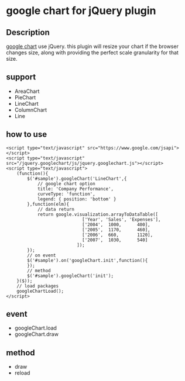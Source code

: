 
# google chart for jQuery plugin

## Description
[google chart](https://developers.google.com/chart/) use jQuery.
this plugin will resize your chart if the browser changes size, along with providing the perfect scale granularity for that size.

## support
* AreaChart
* PieChart
* LineChart
* ColumnChart
* Line

## how to use
```
<script type="text/javascript" src="https://www.google.com/jsapi"></script>
<script type="text/javascript" src="/jquery.googlechart/js/jquery.googlechart.js"></script>
<script type="text/javascript">
    (function(){
        $('#sample').googleChart('LineChart',{
            // google chart option
            title: 'Company Performance',
            curveType: 'function',
            legend: { position: 'bottom' }
        },function(elm){
            // data return 
            return google.visualization.arrayToDataTable([
                             ['Year', 'Sales', 'Expenses'],
                             ['2004',  1000,      400],
                             ['2005',  1170,      460],
                             ['2006',  660,       1120],
                             ['2007',  1030,      540]
                           ]);
        });
        // on event
        $('#sample').on('googleChart.init',function(){
        });
        // method
        $('#sample').googleChart('init');
    }($));
    // load packages
    googleChartLoad();
</script>
```

## event
* googleChart.load
* googleChart.draw

## method
* draw
* reload
